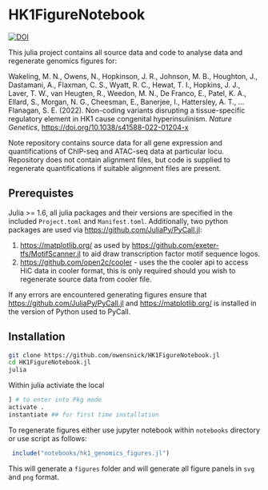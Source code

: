 # HK1FigureNotebook

[![DOI](https://zenodo.org/badge/472765261.svg)](https://zenodo.org/badge/latestdoi/472765261)

This julia project contains all source data and code to analyse data and regenerate genomics figures for:


Wakeling, M. N., Owens, N., Hopkinson, J. R., Johnson, M. B., Houghton, J., Dastamani, A., Flaxman, C. S., Wyatt, R. C., Hewat, T. I., Hopkins, J. J., Laver, T. W., van Heugten, R., Weedon, M. N., De Franco, E., Patel, K. A., Ellard, S., Morgan, N. G., Cheesman, E., Banerjee, I., Hattersley, A. T., … Flanagan, S. E. (2022). Non-coding variants disrupting a tissue-specific regulatory element in HK1 cause congenital hyperinsulinism. *Nature Genetics*, https://doi.org/10.1038/s41588-022-01204-x




Note repository contains source data for all gene expression and quantifications of ChIP-seq and ATAC-seq data at particular locu. Repository does not contain alignment files, but code is supplied to regenerate quantifications if suitable alignment files are present.

## Prerequistes
Julia >= 1.6, all julia packages and their versions are specified in the included `Project.toml` and `Manifest.toml`. Additionally, two python packages are used via https://github.com/JuliaPy/PyCall.jl:

  1. https://matplotlib.org/ as used by https://github.com/exeter-tfs/MotifScanner.jl to aid draw transcription factor motif sequence logos.
  2. https://github.com/open2c/cooler - uses the the cooler api to access HiC data in cooler format, this is only required should you wish to regenerate source data from cooler file.

If any errors are encountered generating figures ensure that https://github.com/JuliaPy/PyCall.jl and https://matplotlib.org/ is installed in the version of Python used to PyCall.


## Installation
```bash
git clone https://github.com/owensnick/HK1FigureNotebook.jl
cd HK1FigureNotebook.jl
julia
```
Within julia activiate the local 
```julia
] # to enter into Pkg mode
activate .
instantiate ## for first time installation
```
To regenerate figures either use jupyter notebook within `notebooks` directory or use script as follows:
```julia
 include("notebooks/hk1_genomics_figures.jl")
 ```
This will generate a `figures` folder and will generate all figure panels in `svg` and `png` format.